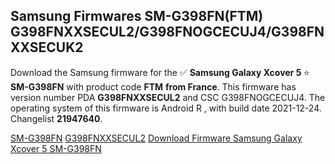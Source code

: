 <h2>Samsung Firmwares SM-G398FN(FTM) G398FNXXSECUL2/G398FNOGCECUJ4/G398FNXXSECUK2</h2>
Download the Samsung firmware for the ✅ <strong>Samsung Galaxy Xcover 5 </strong> ⭐ <strong>SM-G398FN</strong> with product code <strong>FTM</strong> <strong> from France</strong>. This firmware has version number PDA <strong>G398FNXXSECUL2</strong> and CSC G398FNOGCECUJ4. The operating system of this firmware is Android R , with build date 2021-12-24. Changelist <strong>21947640</strong>.

[SM-G398FN](https://samfirm.shop/samsung/model/SM-G398FN)
[G398FNXXSECUL2](https://samfirm.shop/samsung/pda/G398FNXXSECUL2)
[Download Firmware Samsung Galaxy Xcover 5 SM-G398FN](https://samfirm.shop/samsung/firmware/485234)
